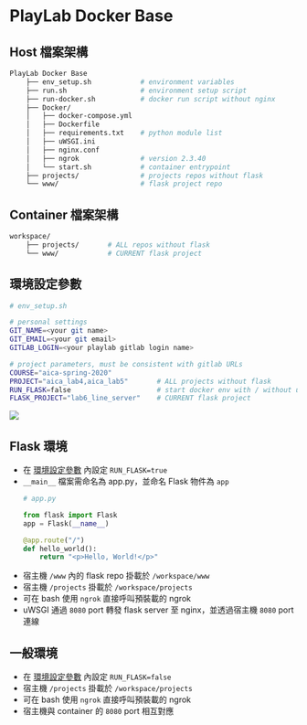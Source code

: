# PlayLab Docker Base

## Host 檔案架構
```bash
PlayLab Docker Base
    ├── env_setup.sh            # environment variables
    ├── run.sh                  # environment setup script
    ├── run-docker.sh           # docker run script without nginx
    ├── Docker/
    │   ├── docker-compose.yml
    │   ├── Dockerfile
    │   ├── requirements.txt    # python module list
    │   ├── uWSGI.ini
    │   ├── nginx.conf
    │   ├── ngrok               # version 2.3.40
    │   └── start.sh            # container entrypoint
    ├── projects/               # projects repos without flask
    └── www/                    # flask project repo
```


## Container 檔案架構
```bash
workspace/
    ├── projects/       # ALL repos without flask
    └── www/            # CURRENT flask project
```


## 環境設定參數
```bash
# env_setup.sh

# personal settings
GIT_NAME=<your git name>
GIT_EMAIL=<your git email>
GITLAB_LOGIN=<your playlab gitlab login name>

# project parameters, must be consistent with gitlab URLs
COURSE="aica-spring-2020"
PROJECT="aica_lab4,aica_lab5"       # ALL projects without flask
RUN_FLASK=false                     # start docker env with / without uWSGI and nginx proxy
FLASK_PROJECT="lab6_line_server"    # CURRENT flask project
```

![](https://playlab.computing.ncku.edu.tw:3001/uploads/upload_8e5dedffe9babd64353f34197dd71719.png)


## Flask 環境
- 在 [環境設定參數](#環境設定參數) 內設定 `RUN_FLASK=true`
- `__main__` 檔案需命名為 app.py，並命名 Flask 物件為 `app`
    ```python
    # app.py

    from flask import Flask
    app = Flask(__name__)

    @app.route("/")
    def hello_world():
        return "<p>Hello, World!</p>"
    ```
- 宿主機 `/www` 內的 flask repo 掛載於 `/workspace/www`
- 宿主機 `/projects` 掛載於 `/workspace/projects`
- 可在 bash 使用 `ngrok` 直接呼叫預裝載的 ngrok
- uWSGI 通過 `8080` port 轉發 flask server 至 nginx，並透過宿主機 `8080` port 連線


## 一般環境
- 在 [環境設定參數](#環境設定參數) 內設定 `RUN_FLASK=false`
- 宿主機 `/projects` 掛載於 `/workspace/projects`
- 可在 bash 使用 `ngrok` 直接呼叫預裝載的 ngrok
- 宿主機與 container 的 `8080` port 相互對應

